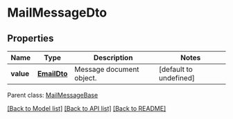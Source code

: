 
# MailMessageDto

## Properties
Name | Type | Description | Notes
------------ | ------------- | ------------- | -------------
**value** | [**EmailDto**](EmailDto.md) | Message document object.              | [default to undefined]

 Parent class: [MailMessageBase](MailMessageBase.md)

[[Back to Model list]](README.md#documentation-for-models) [[Back to API list]](README.md#documentation-for-api-endpoints) [[Back to README]](README.md)
